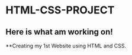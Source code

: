 # HTML-CSS-PROJECT


## Here is what am working on!

 **Creating my 1st Website using HTML and CSS.
 
 
 
 
